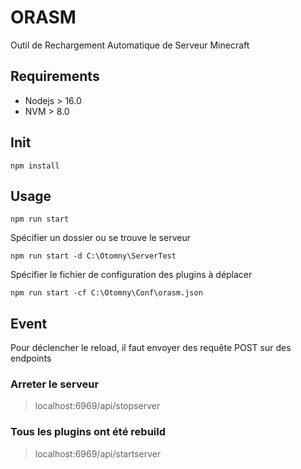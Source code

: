 # ORASM

Outil de Rechargement Automatique de Serveur Minecraft

## Requirements

- Nodejs > 16.0
- NVM > 8.0

## Init

```shell
npm install
```

## Usage

```shell
npm run start
```

Spécifier un dossier ou se trouve le serveur

```shell
npm run start -d C:\Otomny\ServerTest
```

Spécifier le fichier de configuration des plugins à déplacer

```shell
npm run start -cf C:\Otomny\Conf\orasm.json
```

## Event

Pour déclencher le reload, il faut envoyer des requête POST sur des endpoints

### Arreter le serveur

> localhost:6969/api/stopserver

### Tous les plugins ont été rebuild

> localhost:6969/api/startserver